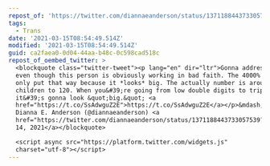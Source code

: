 ```yaml
---
repost_of: 'https://twitter.com/diannaeanderson/status/1371188443733057539?s=12'
tags:
  - Trans
date: '2021-03-15T08:54:49.514Z'
modified: '2021-03-15T08:54:49.514Z'
guid: ca2faea0-0d04-44aa-b48c-0c598cad518c
repost_of_oembed_twitter: >
  <blockquote class="twitter-tweet"><p lang="en" dir="ltr">Gonna address this,
  even though this person is obviously working in bad faith. The 4000% number is
  only put that way because it *looks* big. The actually number is around 12
  children to 120. When you&#39;re going from low double digits to triple,
  it&#39;s gonna look &quot;big.&quot; <a
  href="https://t.co/SsAdwguZ2E">https://t.co/SsAdwguZ2E</a></p>&mdash; Mx.
  Dianna E. Anderson (@diannaeanderson) <a
  href="https://twitter.com/diannaeanderson/status/1371188443733057539?ref_src=twsrc%5Etfw">March
  14, 2021</a></blockquote>

  <script async src="https://platform.twitter.com/widgets.js"
  charset="utf-8"></script>
---
```

 
